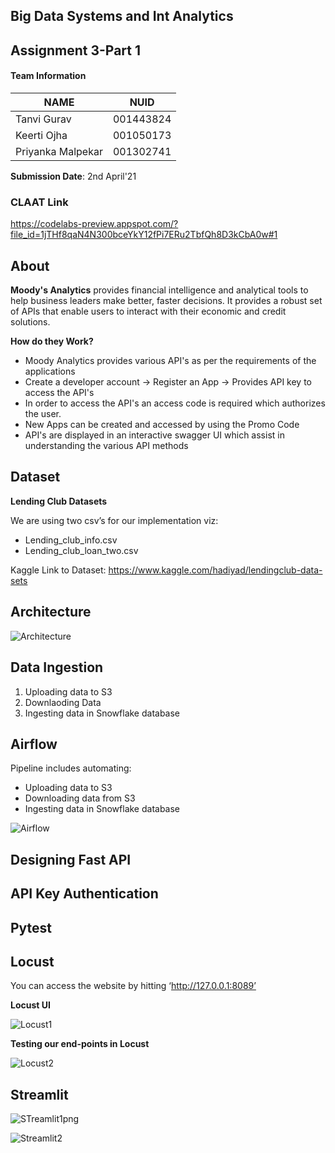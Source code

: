 ## Big Data Systems and Int Analytics
 
## Assignment 3-Part 1

#### Team Information

| NAME              |     NUID        |
|------------------ |-----------------|
|   Tanvi Gurav     |   001443824     |
|   Keerti Ojha     |   001050173     |
| Priyanka Malpekar |   001302741     |
 

**Submission Date**: 2nd April'21


### CLAAT Link

https://codelabs-preview.appspot.com/?file_id=1jTHf8qaN4N300bceYkY12fPi7ERu2TbfQh8D3kCbA0w#1

## About

**Moody's Analytics** provides financial intelligence and analytical tools to help business leaders make better, faster decisions. It provides a robust set of APIs that enable users to interact with their economic and credit solutions.

**How do they Work?**

* Moody Analytics provides various API's as per the requirements of the applications
* Create a developer account -> Register an App -> Provides API key to access the API's
* In order to access the API's an access code is required which authorizes the user.
* New Apps can be created and accessed by using the Promo Code
* API's are displayed in an interactive swagger UI which assist in understanding the various API methods

## Dataset

**Lending Club  Datasets**

We are using two csv’s for our implementation viz:

* Lending_club_info.csv
* Lending_club_loan_two.csv

Kaggle Link to Dataset: https://www.kaggle.com/hadiyad/lendingclub-data-sets

## Architecture

![Architecture](https://user-images.githubusercontent.com/59594174/113439421-889a2100-93b8-11eb-8ddf-de5ca21af2c6.png)

## Data Ingestion

1. Uploading data to S3
2. Downlaoding Data
3. Ingesting data in Snowflake database

## Airflow

Pipeline includes automating:
* Uploading data to S3
* Downloading data from S3
* Ingesting data in Snowflake database

![Airflow](https://user-images.githubusercontent.com/59594174/113439427-8b951180-93b8-11eb-9c0d-0bc6a2153fe3.png)

## Designing Fast API

## API Key Authentication

## Pytest

## Locust

You can access the website by hitting ‘http://127.0.0.1:8089’

**Locust UI**

![Locust1](https://user-images.githubusercontent.com/59594174/113439437-92238900-93b8-11eb-9ae7-714f98426c0a.png)

**Testing our end-points in Locust**

![Locust2](https://user-images.githubusercontent.com/59594174/113439441-951e7980-93b8-11eb-90f4-aa7b0d152a47.png)


## Streamlit

![STreamlit1png](https://user-images.githubusercontent.com/59594174/113439447-98196a00-93b8-11eb-8d9a-86141e3261d7.png)


![Streamlit2](https://user-images.githubusercontent.com/59594174/113439455-9c458780-93b8-11eb-9f0d-7f3865bff771.png)





